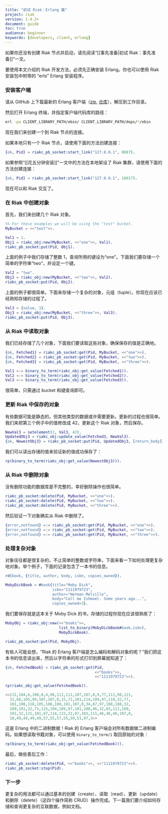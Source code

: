 ```yaml
---
title: "初试 Riak：Erlang 篇"
project: riak
version: 1.4.2+
document: guide
toc: true
audience: beginner
keywords: [developers, client, erlang]
---
```


如果你还没有创建 Riak 节点并启动，请先阅读“[[事先准备|初试 Riak：事先准备]]”一文。

要使用本文介绍的 Riak 开发方法，必须先正确安装 Erlang。你也可以使用 Riak 安装包中附带的 “erts” Erlang 安装程序。

### 安装客户端

请从 GitHub 上下载最新的 Erlang 客户端（[zip](https://github.com/basho/riak-erlang-client/archive/master.zip), [仓库](https://github.com/basho/riak-erlang-client/)），解压到工作目录。

然后打开 Erlang 终端，并指定客户端代码库的路径：

```bash
erl -pa CLIENT_LIBRARY_PATH/ebin/ CLIENT_LIBRARY_PATH/deps/*/ebin
```

现在我们来创建一个到 Riak 节点的连接。

如果本地只有一个 Riak 节点，请使用下面的方法创建连接：

```erlang
{ok, Pid} = riakc_pb_socket:start_link("127.0.0.1", 8087).
```

如果参照“[[花五分钟安装]]”一文中的方法在本地架设了 Riak 集群，请使用下面的方法创建连接：

```erlang
{ok, Pid} = riakc_pb_socket:start_link("127.0.0.1", 10017).
```

现在可以和 Riak 交互了。

### 在 Riak 中创建对象

首先，我们来创建几个 Riak 对象。

```erlang
%% For these examples we will be using the "test" bucket.
MyBucket = <<"test">>.

Val1 = 1.
Obj1 = riakc_obj:new(MyBucket, <<"one">>, Val1).
riakc_pb_socket:put(Pid, Obj1).
```

上面的例子中我们存储了整数 1，查询所用的键设为“one”。下面我们要存储一个简单的字符串“two”，并设定一个键。

```erlang
Val2 = "two".
Obj2 = riakc_obj:new(MyBucket, <<"two">>, Val2).
riakc_pb_socket:put(Pid, Obj2).
```

上面的例子都很简单。下面来存储一个复杂的对象，元组（tuple）。你现在应该已经熟知存储的过程了。

```erlang
Val3 = {value, 3}.
Obj3 = riakc_obj:new(MyBucket, <<"three">>, Val3).
riakc_pb_socket:put(Pid, Obj3).
```

### 从 Riak 中读取对象

我们已经存储了几个对象，下面我们要读取这些对象，确保保存的值是正确地。

```erlang
{ok, Fetched1} = riakc_pb_socket:get(Pid, MyBucket, <<"one">>).
{ok, Fetched2} = riakc_pb_socket:get(Pid, MyBucket, <<"two">>).
{ok, Fetched3} = riakc_pb_socket:get(Pid, MyBucket, <<"three">>).

Val1 =:= binary_to_term(riakc_obj:get_value(Fetched1)).
Val2 =:= binary_to_term(riakc_obj:get_value(Fetched2)).
Val3 =:= binary_to_term(riakc_obj:get_value(Fetched3)).
```

很简单，只需通过 bucket 和键查询即可。

### 更新 Riak 中保存的对象

有些数据可能是静态的，但其他类型的数据或许需要更新。更新的过程也很简单。我们来把第三个例子中的值修改成 42，更新这个 Riak 对象，然后保存。

```erlang
NewVal3 = setelement(2, Val3, 42).
UpdatedObj3 = riakc_obj:update_value(Fetched3, NewVal3).
{ok, NewestObj3} = riakc_pb_socket:put(Pid, UpdatedObj3, [return_body]).
```

我们可以读出存储的值来验证新的值成功保存了：

```erlang
rp(binary_to_term(riakc_obj:get_value(NewestObj3))).
```

### 从 Riak 中删除对象

没有删除功能的数据库是不完整的，幸好删除操作也很简单。

```erlang
riakc_pb_socket:delete(Pid, MyBucket, <<"one">>).
riakc_pb_socket:delete(Pid, MyBucket, <<"two">>).
riakc_pb_socket:delete(Pid, MyBucket, <<"three">>).
```

然后验证一下对象确实从 Riak 中删除了。

```erlang
{error,notfound} =:= riakc_pb_socket:get(Pid, MyBucket, <<"one">>).
{error,notfound} =:= riakc_pb_socket:get(Pid, MyBucket, <<"two">>).
{error,notfound} =:= riakc_pb_socket:get(Pid, MyBucket, <<"three">>).
```

### 处理复杂对象

对象往往都是很复杂的，不止简单的整数或字符串，下面来看一下如何处理更复杂地对象。举个例子，下面的记录包含了一本书的信息。

```erlang
rd(book, {title, author, body, isbn, copies_owned}).

MobyDickBook = #book{title="Moby Dick",
                     isbn="1111979723",
                     author="Herman Melville",
                     body="Call me Ishmael. Some years ago...",
                     copies_owned=3}.
```

我们要保存就是这本关于 Moby Dick 的书，存储的过程你现在应该很熟练了：

```erlang
MobyObj = riakc_obj:new(<<"books">>,
                        list_to_binary(MobyDickBook#book.isbn),
                        MobyDickBook).

riakc_pb_socket:put(Pid, MobyObj).
```

有些人可能会想，“Riak 的 Erlang 客户端是怎么编码和解码对象的呢？”我们把这本书的信息读出来，然后以字符串的形式打印到屏幕就知道了：

```erlang
{ok, FetchedBook} = riakc_pb_socket:get(Pid,
                                        <<"books">>,
                                        <<"1111979723">>).

rp(riakc_obj:get_value(FetchedBook)).
```

```erlang
<<131,104,6,100,0,4,98,111,111,107,107,0,9,77,111,98,121,
  32,68,105,99,107,107,0,15,72,101,114,109,97,110,32,77,
  101,108,118,105,108,108,101,107,0,34,67,97,108,108,32,
  109,101,32,73,115,104,109,97,101,108,46,32,83,111,109,
  101,32,121,101,97,114,115,32,97,103,111,46,46,46,107,0,
  10,49,49,49,49,57,55,57,55,50,51,97,3>>
```

这是 Erlang 中的二进制数据！Riak 的 Erlang 客户端会对所有数据做二进制编码。如果想读取书籍对象，可以使用 `binary_to_term/1` 取回原始的对象：

```erlang
rp(binary_to_term(riakc_obj:get_value(FetchedBook))).
```

最后，做些善后工作：

```erlang
riakc_pb_socket:delete(Pid, <<"books">>, <<"1111979723">>).
riakc_pb_socket:stop(Pid).
```

### 下一步

更复杂的用法都可以通过基本的创建（create）、读取（read）、更新（update）和删除（delete）（这四个操作简称 CRUD）操作完成。下一篇我们要介绍如何存储和查询更复杂的互联数据，例如文档。
